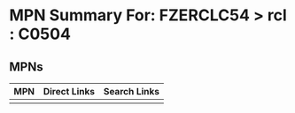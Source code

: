 



# MPN Summary For: FZERCLC54 > rcl : C0504

## MPNs
  

|MPN|Direct Links|Search Links|
| :--- | :--- | :--- |
||||
